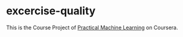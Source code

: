 # excercise-quality
This is the Course Project of [Practical Machine Learning](https://www.coursera.org/learn/practical-machine-learning/) on Coursera.
